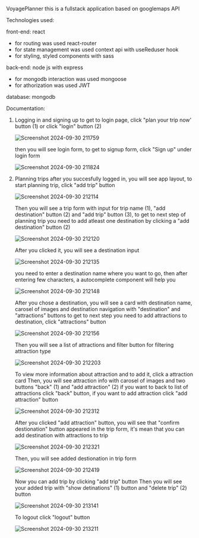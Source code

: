 VoyagePlanner this is a fullstack application based on googlemaps API

Technologies used:

front-end: react
   - for routing was used react-router
   - for state management was used context api with useReduser hook
   - for styling, styled components with sass
     
back-end: node js with express
   - for mongodb interaction was used mongoose
   - for athorization was used JWT
     
database: mongodb


Documentation:

1. Logging in and signing up
   to get to login page, click "plan your trip now' button (1) or click "login" button (2)
   
   ![Screenshot 2024-09-30 211759](https://github.com/user-attachments/assets/f5325ed0-2dec-4749-93b1-d487439c0c58)

   then you will see login form, to get to signup form, click "Sign up" under login form

   ![Screenshot 2024-09-30 211824](https://github.com/user-attachments/assets/434b5a34-f3c9-43ab-84f0-c327570e0056)

2. Planning trips
   after you succesfully logged in, you will see app layout, to start planning trip, click "add trip" button

   ![Screenshot 2024-09-30 212114](https://github.com/user-attachments/assets/047d3028-15e3-4bcf-b37e-778bf79a3b7d)

   Then you will see a trip form with input for trip name (1), "add destination" button (2) and "add trip" button (3), to get to next step of planning trip you need to add atleast one destination by clicking a "add destination" button (2)

    ![Screenshot 2024-09-30 212120](https://github.com/user-attachments/assets/ebf85fa6-906a-474f-bb56-fae5cfdf0d3e)

   After you clicked it, you will see a destination input

   ![Screenshot 2024-09-30 212135](https://github.com/user-attachments/assets/ccdc2051-f7a6-4ac4-bc1c-be7167ec9807)


   you need to enter a destination name where you want to go, then after entering few characters, a autocomplete component will help you

   ![Screenshot 2024-09-30 212148](https://github.com/user-attachments/assets/b563793c-cbaf-4cfb-bceb-c590782c072b)

   After you chose a destination, you will see a card with destination name, carosel of images and destination navigation with "destination" and "attractions" buttons
   to get to next step you need to add attractions to destination, click "attractions" button

   ![Screenshot 2024-09-30 212156](https://github.com/user-attachments/assets/d2209347-3582-41c7-bfda-74d8b1bb352c)

   Then you will see a list of attractions and filter  button for filtering attraction type

   ![Screenshot 2024-09-30 212203](https://github.com/user-attachments/assets/a6bbe612-098f-47ab-904f-e4fafa5b1a2a)

   To view more information about attraction and to add it, click a attraction card
   Then, you will see attraction info with carosel of images and two buttons "back" (1) and "add attraction" (2)
   if you want to back to list of attractions click "back" button, if you want to add attraction click "add attraction" button

   ![Screenshot 2024-09-30 212312](https://github.com/user-attachments/assets/44d23618-2aed-48e5-969b-0c7212c9c5de)

   After you clicked "add attraction" button, you will see that "confirm destionation" button appeared in the trip form, it's mean that you can add destination with attractions to trip

   ![Screenshot 2024-09-30 212321](https://github.com/user-attachments/assets/ca9b0424-4095-4e5c-8f66-f9836df03197)

   Then, you will see added destionation in trip form

   ![Screenshot 2024-09-30 212419](https://github.com/user-attachments/assets/67405541-ace7-46b3-9307-daace20a27d1)

   Now you can add trip by clicking "add trip" button
   Then you will see your added trip with "show detinations" (1) button and "delete trip" (2) button

   ![Screenshot 2024-09-30 213141](https://github.com/user-attachments/assets/4d28e8a7-8953-48bf-acd2-811683598a9a)

   To logout click "logout" button

   ![Screenshot 2024-09-30 213211](https://github.com/user-attachments/assets/6e0995c7-eda3-41d1-8f26-370bfdf3ead8)


   




   
